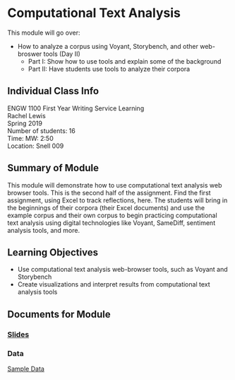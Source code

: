 # Computational Text Analysis
This module will go over: 
- How to analyze a corpus using Voyant, Storybench, and other web-broswer tools (Day II)
	- Part I: Show how to use tools and explain some of the background
	- Part II: Have students use tools to analyze their corpora

## Individual Class Info
ENGW 1100 First Year Writing Service Learning
<br>
Rachel Lewis
<br>
Spring 2019<br>
Number of students: 16<br>
Time: MW: 2:50<br>
Location: Snell 009<br>

## Summary of Module
This module will demonstrate how to use computational text analysis web browser tools. This is the second half of the assignment. Find the first assignment, using Excel to track reflections, here. The students will bring in the beginnings of their corpora (their Excel documents) and use the example corpus and their own corpus to begin practicing computational text analysis using digital technologies like Voyant, SameDiff, sentiment analysis tools, and more. 

## Learning Objectives
- Use computational text analysis web-browser tools, such as Voyant and Storybench
- Create visualizations and interpret results from computational text analysis tools

## Documents for Module

### [Slides](https://github.com/NULabNortheastern/digitalassignmentshowcase/blob/master/text_analysis/fyw-spring2019-lewis/presentation.pdf)

### Data
[Sample Data](https://github.com/NULabNortheastern/digitalassignmentshowcase/tree/master/text_analysis/fyw-spring2019-lewis/data)
